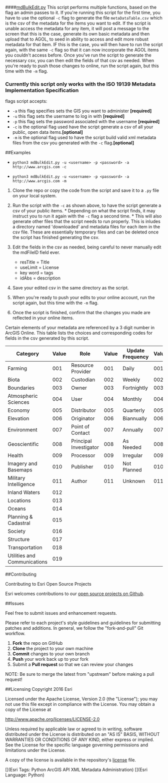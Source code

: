 ####[mdBulkEdit.py](https://github.com/Esri/arcgis-admin-python-scripts/blob/metaDataBulkEdit/bulk_editing/mdBulkEdit.py)
This script performs multiple functions, based on the flag an admin passes to it. If you're running this script for the first time, you have to use the optional `-c` flag to generate the file `metaDataTable.csv` which is the csv of the metadata for the items you want to edit. If the script is unable access the metadata for any item, it will post a message to the screen that this is the case, generate its own basic metadata and then upload that to AGOL, to seed in ability to access and edit more robust metadata for that item. IF this is the case, you will then have to run the script again, with the same `-c` flag so that it can now incorporate the AGOL items you couldn't access before. Once you've run the script to generate the necessary csv, you can then edit the fields of that csv as needed. When you're ready to push those changes to online, run the script again, but this time with the `-m` flag.

### __Currently this script only works with the ISO 19139 Metadata Implementation Specification__

flags script accepts:
  * `-a` this flag specifies sets the GIS you want to administer __[required]__    
  * `-u` this flag sets the username to log in with __[required]__    
  * `-p` this flag sets the password associated with the username __[required]__ 
  * `-c` is the optional flag used have the script generate a csv of all your public, open data items.__[optional]__
  * `-m` is the optional flag used to have the script build valid xml metadata files from the csv you generated with the `-c` flag.__[optional]__

##Examples
 * `python3 mdBulkEdit.py -u <username> -p <password> -a http://www.arcgis.com -c`

 * `python3 mdBulkEdit.py -u <username> -p <password> -a http://www.arcgis.com -m`


 1. Clone the repo or copy the code from the script and save it to a `.py` file on your local system.

 1. Run the script with the `-c` as shown above, to have the script generate a csv of your public items. 
 		* Depending on what the script finds, it may instruct you to run it again with the `-c` flag a second time.
 		* This will also generate other files that the script needs to run properly. This is inludes a directory named 'downloaded' and metadata files for each item in the csv file. These  are essentially temporary files and can be deleted once the script has finished generating the csv.
 1. Edit the fields in the csv as needed, being careful to never manually edit the mdFileID field ever.
 	* resTitle = Title
 	* useLimit = License
 	* key word = tags
 	* idAbs = description
 1. Save your edited csv in the same directory as the script.
 1. When you're ready to push your edits to your online account, run the script again, but this time with the `-m` flag.
 1. Once the script is finished, confirm that the changes you made are reflected in your online items.

Certain elements of your metadata are referenced by a 3 digit number in ArcGIS Online. This table lists the choices and corresponding codes for fields in the csv generated by this script.

| __Category__ | __Value__ | __Role__ | __Value__ | __Update Frequency__| __Value__|                                   
|----------  |---------|-----------|-------------|---------|-----------|                    
|Farming     | 001     |Resource Provider| 001|Daily    | 001|
|Biota       | 002     |Custodian| 002     |Weekly      | 002     |
|Boundaries  | 003     |Owner    | 003     |Fortnightly | 003     |
|Atmospheric Sciences| 004|User  | 004     |Monthly     | 004     |
|Economy     | 005     |Distributor| 005   |Quarterly   | 005     |
|Elevation   | 006     |Originator | 006   |Biannually  | 006     |
|Environment | 007     |Point of Contact| 007|Annually  | 007     |
|Geoscientific| 008    |Principal Investigator| 008   |As Needed  | 008|
|Health      | 009     |Processor  |009    |Irregular   | 009     |
|Imagery and Basemaps| 010|Publisher  | 010   |Not Planned | 010|
|Military Intelligence| 011|Author    | 011   |Unknown  | 011|
|Inland Waters| 012    |
|Locations   | 013     |
|Oceans      | 014     |
|Planning & Cadastral| 015|
|Society     | 016     |
|Structure   | 017     |
|Transportation| 018   |
|Utilities and Communications| 019|

##Contributing

Contributing to Esri Open Source Projects

Esri welcomes contributions to our [open source projects on Github](http://esri.github.io/).

##Issues

Feel free to submit issues and enhancement requests.

Please refer to each project's style guidelines and guidelines for submitting patches and additions. In general, we follow the "fork-and-pull" Git workflow.

 1. **Fork** the repo on GitHub
 2. **Clone** the project to your own machine
 3. **Commit** changes to your own branch
 4. **Push** your work back up to your fork
 5. Submit a **Pull request** so that we can review your changes

NOTE: Be sure to merge the latest from "upstream" before making a pull request!


##Licensing
Copyright 2016 Esri

Licensed under the Apache License, Version 2.0 (the "License");
you may not use this file except in compliance with the License.
You may obtain a copy of the License at

   http://www.apache.org/licenses/LICENSE-2.0

Unless required by applicable law or agreed to in writing, software
distributed under the License is distributed on an "AS IS" BASIS,
WITHOUT WARRANTIES OR CONDITIONS OF ANY KIND, either express or implied.
See the License for the specific language governing permissions and
limitations under the License.

A copy of the license is available in the repository's [license](https://github.com/ArcGIS/python-admin/blob/master/LICENSE) file.

[](Esri Tags: Python ArcGIS API XML Metadata Administration)
[](Esri Language: Python)
